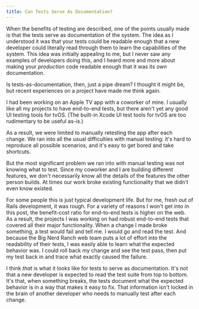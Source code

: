```yaml
---
title: Can Tests Serve As Documentation?
---
```


When the benefits of testing are described, one of the points usually made is that the tests serve as documentation of the system. The idea as I understood it was that your tests could be readable enough that a new developer could literally read through them to learn the capabilities of the system. This idea was initially appealing to me, but I never saw any examples of developers doing this, and I heard more and more about making your _production_ code readable enough that it was its _own_ documentation.

Is tests-as-documentation, then, just a pipe dream? I thought it might be, but recent experiences on a project have made me think again.

I had been working on an Apple TV app with a coworker of mine. I usually like all my projects to have end-to-end tests, but there aren't yet any good UI testing tools for tvOS. (The built-in Xcode UI test tools for tvOS are too rudimentary to be useful as-is.)

As a result, we were limited to manually retesting the app after each change. We ran into all the usual difficulties with manual testing: it's hard to reproduce all possible scenarios, and it's easy to get bored and take shortcuts.

But the most significant problem we ran into with manual testing was not knowing what to test. Since my coworker and I are building different features, we don't necessarily know all the details of the features the other person builds. At times our work broke existing functionality that we didn't even know existed.

For some people this is just typical development life. But for me, fresh out of Rails development, it was rough. For a variety of reasons I won't get into in this post, the benefit-cost ratio for end-to-end tests is higher on the web. As a result, the projects I was working on had robust end-to-end tests that covered all their major functionality. When a change I made broke something, a test would fail and tell me. I would go and read the test. And because the Big Nerd Ranch web team puts a lot of effort into the readability of their tests, I was easily able to learn what the expected behavior was. I could roll back my change and see the test pass, then put my test back in and trace what exactly caused the failure.

I think _that_ is what it looks like for tests to serve as documentation. It's not that a new developer is expected to read the test suite from top to bottom. It's that, when something breaks, the tests document what the expected behavior is in a way that makes it easy to fix. That information isn't locked in the brain of another developer who needs to manually test after each change.
